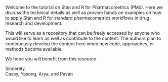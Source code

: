 Welcome to the tutorial on Stan and R for Pharmacometrics (PMx). Here we discuss the technical details as well as provide hands on examples on how to apply Stan and R for standard pharmacometrics workflows in drug research and development.

This will serve as a repository that can be freely accessed by anyone who would like to learn as well as contribute to the content. The authors plan to continuously develop the content here when new code, approaches, or methods become available.

We hope you will benefit from this resource.

Sincerely, <br> Casey, Yasong, Arya, and Pavan
